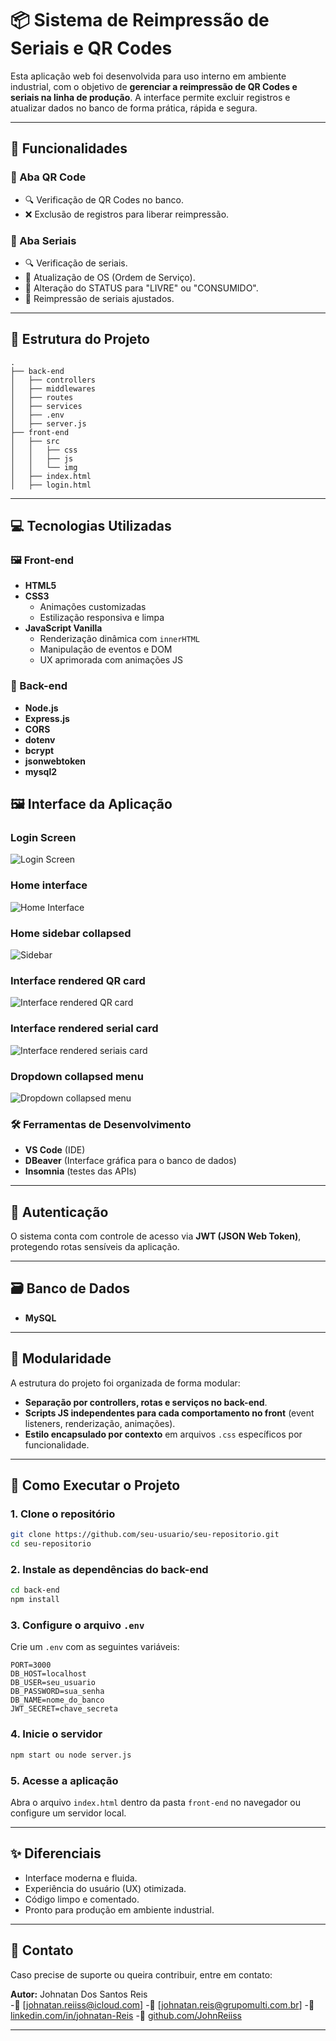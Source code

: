 # 📦 Sistema de Reimpressão de Seriais e QR Codes

Esta aplicação web foi desenvolvida para uso interno em ambiente industrial, com o objetivo de **gerenciar a reimpressão de QR Codes e seriais na linha de produção**. A interface permite excluir registros e atualizar dados no banco de forma prática, rápida e segura.

---

## 🚀 Funcionalidades

### 🔹 Aba QR Code

- 🔍 Verificação de QR Codes no banco.
- ❌ Exclusão de registros para liberar reimpressão.

### 🔹 Aba Seriais

- 🔍 Verificação de seriais.
- 🔁 Atualização de OS (Ordem de Serviço).
- 🔄 Alteração do STATUS para "LIVRE" ou "CONSUMIDO".
- 🔧 Reimpressão de seriais ajustados.

---

## 🧱 Estrutura do Projeto

```
.
├── back-end
│   ├── controllers
│   ├── middlewares
│   ├── routes
│   ├── services
│   ├── .env
│   ├── server.js
├── front-end
│   ├── src
│   │   ├── css
│   │   ├── js
│   │   └── img
│   ├── index.html
│   ├── login.html
```

---

## 💻 Tecnologias Utilizadas

### 🖼️ Front-end

- **HTML5**
- **CSS3**
  - Animações customizadas
  - Estilização responsiva e limpa
- **JavaScript Vanilla**
  - Renderização dinâmica com `innerHTML`
  - Manipulação de eventos e DOM
  - UX aprimorada com animações JS

### 🔧 Back-end

- **Node.js**
- **Express.js**
- **CORS**
- **dotenv**
- **bcrypt**
- **jsonwebtoken**
- **mysql2**

## 🖼️ Interface da Aplicação

### Login Screen

![Login Screen](front-end/src/img/login-screen.png)

### Home interface

![Home Interface](front-end/src/img/home-interface.png)

### Home sidebar collapsed

![Sidebar](front-end/src/img/home-sidebar-collapsed.png)

### Interface rendered QR card

![Interface rendered QR card](front-end/src/img/dynamically-rendered-qr-code-tab.png)

### Interface rendered serial card

![Interface rendered seriais card](front-end/src/img/dynamically-rendered-serials-tab.png)

### Dropdown collapsed menu

![Dropdown collapsed menu](front-end/src/img/collapsed-dynamic-dropdown-menu.png)

### 🛠️ Ferramentas de Desenvolvimento

- **VS Code** (IDE)
- **DBeaver** (Interface gráfica para o banco de dados)
- **Insomnia** (testes das APIs)

---

## 🔐 Autenticação

O sistema conta com controle de acesso via **JWT (JSON Web Token)**, protegendo rotas sensíveis da aplicação.

---

## 🗃️ Banco de Dados

- **MySQL**

---

## 📁 Modularidade

A estrutura do projeto foi organizada de forma modular:

- **Separação por controllers, rotas e serviços no back-end**.
- **Scripts JS independentes para cada comportamento no front** (event listeners, renderização, animações).
- **Estilo encapsulado por contexto** em arquivos `.css` específicos por funcionalidade.

---

## 🧪 Como Executar o Projeto

### 1. Clone o repositório

```bash
git clone https://github.com/seu-usuario/seu-repositorio.git
cd seu-repositorio
```

### 2. Instale as dependências do back-end

```bash
cd back-end
npm install
```

### 3. Configure o arquivo `.env`

Crie um `.env` com as seguintes variáveis:

```env
PORT=3000
DB_HOST=localhost
DB_USER=seu_usuario
DB_PASSWORD=sua_senha
DB_NAME=nome_do_banco
JWT_SECRET=chave_secreta
```

### 4. Inicie o servidor

```bash
npm start ou node server.js
```

### 5. Acesse a aplicação

Abra o arquivo `index.html` dentro da pasta `front-end` no navegador ou configure um servidor local.

---

## ✨ Diferenciais

- Interface moderna e fluida.
- Experiência do usuário (UX) otimizada.
- Código limpo e comentado.
- Pronto para produção em ambiente industrial.

---

## 📩 Contato

Caso precise de suporte ou queira contribuir, entre em contato:

**Autor:** Johnatan Dos Santos Reis  
-📧 [johnatan.reiiss@icloud.com]
-📧 [johnatan.reis@grupomulti.com.br]
-📧 [linkedin.com/in/johnatan-Reis](https://www.linkedin.com/in/johnatan-dos-santos-reis-945092b7/)
-📧 [github.com/JohnReiiss](https://github.com/JohnReiiss)

---
